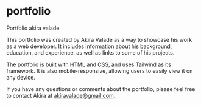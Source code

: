 # portfolio
Portfolio akira valade

This portfolio was created by Akira Valade as a way to showcase his work as a web developer. It includes information about his background, education, and experience, as well as links to some of his projects.

The portfolio is built with HTML and CSS, and uses Tailwind as its framework. It is also mobile-responsive, allowing users to easily view it on any device.

If you have any questions or comments about the portfolio, please feel free to contact Akira at akiravalade@gmail.com.
